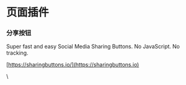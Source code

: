 # 页面插件

### 分享按钮

Super fast and easy Social Media Sharing Buttons. No JavaScript. No tracking.

[https://sharingbuttons.io/](https://sharingbuttons.io)

\
